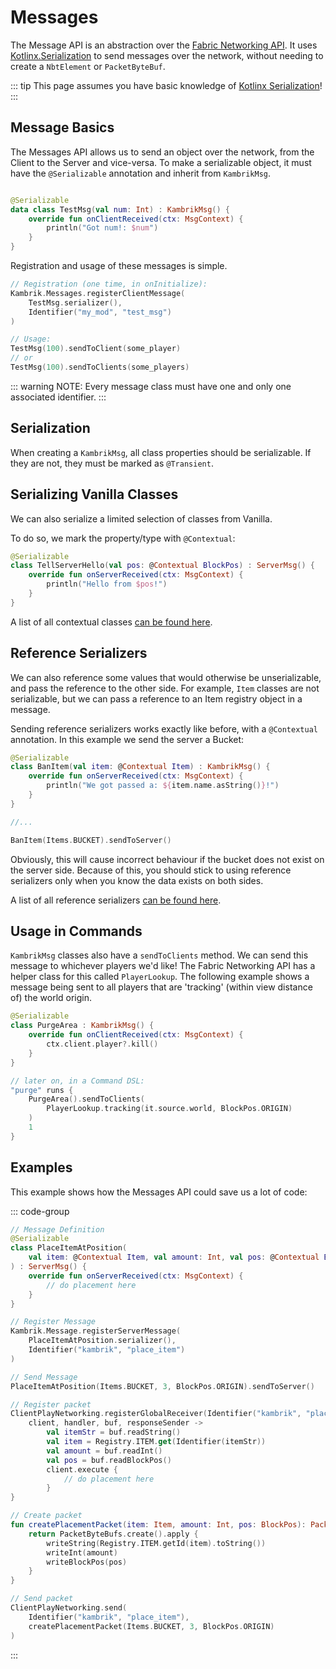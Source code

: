 
# Messages


The Message API is an abstraction over 
the [Fabric Networking API](https://github.com/FabricMC/fabric/tree/1.17/fabric-networking-api-v1). 
It uses [Kotlinx.Serialization](https://github.com/Kotlin/kotlinx.serialization)
to send messages over the network, without needing to create a `NbtElement` or `PacketByteBuf`.

::: tip
This page assumes you have basic knowledge of [Kotlinx Serialization](https://github.com/Kotlin/kotlinx.serialization)!
:::


## Message Basics

The Messages API allows us to send an object over the network, from the Client to the Server and vice-versa. 
To make a serializable object, it must have the `@Serializable` annotation and inherit from `KambrikMsg`.

```kotlin

@Serializable
data class TestMsg(val num: Int) : KambrikMsg() {
	override fun onClientReceived(ctx: MsgContext) {
		println("Got num!: $num")
	}
}
```

Registration and usage of these messages is simple.

```kotlin
// Registration (one time, in onInitialize):
Kambrik.Messages.registerClientMessage(
	TestMsg.serializer(), 
	Identifier("my_mod", "test_msg")
)

// Usage:
TestMsg(100).sendToClient(some_player)
// or
TestMsg(100).sendToClients(some_players)
```

::: warning
NOTE: Every message class must have one and only one associated identifier.
:::



## Serialization

When creating a `KambrikMsg`, all class properties should be serializable.
If they are not, they must be marked as `@Transient`.

## Serializing Vanilla Classes

We can also serialize a limited selection of classes from Vanilla. 

To do so, we mark the property/type with `@Contextual`:

```kotlin
@Serializable
class TellServerHello(val pos: @Contextual BlockPos) : ServerMsg() {
    override fun onServerReceived(ctx: MsgContext) {
        println("Hello from $pos!")
    }
}
```

A list of all contextual classes [can be found here](https://github.com/ejektaflex/Kambrik/blob/master/src/main/java/io/ejekta/kambrik/api/serial/KambrikSerialApi.kt).

## Reference Serializers


We can also reference some values that would otherwise be unserializable, and pass the reference to the other side. For example, `Item` classes are not serializable, but we can pass a reference to an Item registry object in a message.

Sending reference serializers works exactly like before, with a `@Contextual` annotation. In this example we send the server a Bucket:

```kotlin
@Serializable
class BanItem(val item: @Contextual Item) : KambrikMsg() {
    override fun onServerReceived(ctx: MsgContext) {
        println("We got passed a: ${item.name.asString()}!")
    }
}

//...

BanItem(Items.BUCKET).sendToServer()
```

Obviously, this will cause incorrect behaviour if the bucket does not exist on the server side. Because of this, you should
stick to using reference serializers only when you know the data exists on both sides.

A list of all reference serializers [can be found here](https://github.com/ejektaflex/Kambrik/blob/master/src/main/java/io/ejekta/kambrik/api/serial/KambrikSerialApi.kt).



## Usage in Commands

`KambrikMsg` classes also have a `sendToClients` method. We can send this 
message to whichever players we'd like! The Fabric Networking API has a
helper class for this called `PlayerLookup`. The following example shows
a message being sent to all players that are 'tracking' (within view distance of)
the world origin.


```kotlin
@Serializable
class PurgeArea : KambrikMsg() {
	override fun onClientReceived(ctx: MsgContext) {
		ctx.client.player?.kill()
	}
}

// later on, in a Command DSL:
"purge" runs {
	PurgeArea().sendToClients(
		PlayerLookup.tracking(it.source.world, BlockPos.ORIGIN)
	)
	1
}

```


## Examples

This example shows how the Messages API could save us a lot of code:

::: code-group

```kotlin [Kambrik]
// Message Definition
@Serializable
class PlaceItemAtPosition(
    val item: @Contextual Item, val amount: Int, val pos: @Contextual BlockPos
) : ServerMsg() {
    override fun onServerReceived(ctx: MsgContext) {
        // do placement here
    }
}

// Register Message
Kambrik.Message.registerServerMessage(
	PlaceItemAtPosition.serializer(), 
	Identifier("kambrik", "place_item")
)

// Send Message
PlaceItemAtPosition(Items.BUCKET, 3, BlockPos.ORIGIN).sendToServer()
```

```kotlin [Vanilla/Fabric]
// Register packet
ClientPlayNetworking.registerGlobalReceiver(Identifier("kambrik", "place_item")) { 
	client, handler, buf, responseSender ->
		val itemStr = buf.readString()
		val item = Registry.ITEM.get(Identifier(itemStr))
		val amount = buf.readInt()
		val pos = buf.readBlockPos()
		client.execute {
			// do placement here
		}
}

// Create packet
fun createPlacementPacket(item: Item, amount: Int, pos: BlockPos): PacketByteBuf {
	return PacketByteBufs.create().apply {
		writeString(Registry.ITEM.getId(item).toString())
		writeInt(amount)
		writeBlockPos(pos)
	}
}

// Send packet
ClientPlayNetworking.send(
	Identifier("kambrik", "place_item"), 
	createPlacementPacket(Items.BUCKET, 3, BlockPos.ORIGIN)
)
```

:::